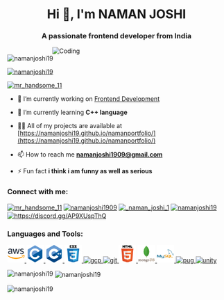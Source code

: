 <h1 align="center">Hi 👋, I'm NAMAN JOSHI</h1>
<h3 align="center">A passionate frontend developer from India</h3>

<img align="right" alt="Coding" width="400" src="https://media.giphy.com/media/K5kfQExKk731K/giphy.gif">
<p align="left"> <img src="https://komarev.com/ghpvc/?username=namanjoshi19&label=Profile%20views&color=0e75b6&style=flat" alt="namanjoshi19" /> </p>

<p align="left"> <a href="https://github.com/ryo-ma/github-profile-trophy"><img src="https://github-profile-trophy.vercel.app/?username=namanjoshi19" alt="namanjoshi19" /></a> </p>

<p align="left"> <a href="https://twitter.com/mr_handsome_11" target="blank"><img src="https://img.shields.io/twitter/follow/mr_handsome_11?logo=twitter&style=for-the-badge" alt="mr_handsome_11" /></a> </p>

- 🔭 I’m currently working on [Frontend Development](https://namanjoshi19.github.io/namanportfolio/)

- 🌱 I’m currently learning **C++ language**

- 👨‍💻 All of my projects are available at [https://namanjoshi19.github.io/namanportfolio/](https://namanjoshi19.github.io/namanportfolio/)

- 📫 How to reach me **namanjoshi1909@gmail.com**

- ⚡ Fun fact **i think i am funny as well as serious**

<h3 align="left">Connect with me:</h3>
<p align="left">
<a href="https://twitter.com/mr_handsome_11" target="blank"><img align="center" src="https://raw.githubusercontent.com/rahuldkjain/github-profile-readme-generator/master/src/images/icons/Social/twitter.svg" alt="mr_handsome_11" height="30" width="40" /></a>
<a href="https://linkedin.com/in/namanjoshi1909" target="blank"><img align="center" src="https://raw.githubusercontent.com/rahuldkjain/github-profile-readme-generator/master/src/images/icons/Social/linked-in-alt.svg" alt="namanjoshi1909" height="30" width="40" /></a>
<a href="https://instagram.com/_naman_joshi_1" target="blank"><img align="center" src="https://raw.githubusercontent.com/rahuldkjain/github-profile-readme-generator/master/src/images/icons/Social/instagram.svg" alt="_naman_joshi_1" height="30" width="40" /></a>
<a href="https://www.leetcode.com/namanjoshi19" target="blank"><img align="center" src="https://raw.githubusercontent.com/rahuldkjain/github-profile-readme-generator/master/src/images/icons/Social/leet-code.svg" alt="namanjoshi19" height="30" width="40" /></a>
<a href="https://discord.gg/https://discord.gg/AP9XUspThQ" target="blank"><img align="center" src="https://raw.githubusercontent.com/rahuldkjain/github-profile-readme-generator/master/src/images/icons/Social/discord.svg" alt="https://discord.gg/AP9XUspThQ" height="30" width="40" /></a>
</p>

<h3 align="left">Languages and Tools:</h3>
<p align="left"> <a href="https://aws.amazon.com" target="_blank" rel="noreferrer"> <img src="https://raw.githubusercontent.com/devicons/devicon/master/icons/amazonwebservices/amazonwebservices-original-wordmark.svg" alt="aws" width="40" height="40"/> </a> <a href="https://www.cprogramming.com/" target="_blank" rel="noreferrer"> <img src="https://raw.githubusercontent.com/devicons/devicon/master/icons/c/c-original.svg" alt="c" width="40" height="40"/> </a> <a href="https://www.w3schools.com/cpp/" target="_blank" rel="noreferrer"> <img src="https://raw.githubusercontent.com/devicons/devicon/master/icons/cplusplus/cplusplus-original.svg" alt="cplusplus" width="40" height="40"/> </a> <a href="https://www.w3schools.com/css/" target="_blank" rel="noreferrer"> <img src="https://raw.githubusercontent.com/devicons/devicon/master/icons/css3/css3-original-wordmark.svg" alt="css3" width="40" height="40"/> </a> <a href="https://cloud.google.com" target="_blank" rel="noreferrer"> <img src="https://www.vectorlogo.zone/logos/google_cloud/google_cloud-icon.svg" alt="gcp" width="40" height="40"/> </a> <a href="https://git-scm.com/" target="_blank" rel="noreferrer"> <img src="https://www.vectorlogo.zone/logos/git-scm/git-scm-icon.svg" alt="git" width="40" height="40"/> </a> <a href="https://www.w3.org/html/" target="_blank" rel="noreferrer"> <img src="https://raw.githubusercontent.com/devicons/devicon/master/icons/html5/html5-original-wordmark.svg" alt="html5" width="40" height="40"/> </a> <a href="https://www.mongodb.com/" target="_blank" rel="noreferrer"> <img src="https://raw.githubusercontent.com/devicons/devicon/master/icons/mongodb/mongodb-original-wordmark.svg" alt="mongodb" width="40" height="40"/> </a> <a href="https://www.mysql.com/" target="_blank" rel="noreferrer"> <img src="https://raw.githubusercontent.com/devicons/devicon/master/icons/mysql/mysql-original-wordmark.svg" alt="mysql" width="40" height="40"/> </a> <a href="https://pugjs.org" target="_blank" rel="noreferrer"> <img src="https://cdn.worldvectorlogo.com/logos/pug.svg" alt="pug" width="40" height="40"/> </a> <a href="https://unity.com/" target="_blank" rel="noreferrer"> <img src="https://www.vectorlogo.zone/logos/unity3d/unity3d-icon.svg" alt="unity" width="40" height="40"/> </a> </p>

<p><img align="left" src="https://github-readme-stats.vercel.app/api/top-langs?username=namanjoshi19&show_icons=true&locale=en&layout=compact" alt="namanjoshi19" /></p>

<p>&nbsp;<img align="center" src="https://github-readme-stats.vercel.app/api?username=namanjoshi19&show_icons=true&locale=en" alt="namanjoshi19" /></p>

<p><img align="center" src="https://github-readme-streak-stats.herokuapp.com/?user=namanjoshi19&" alt="namanjoshi19" /></p>
